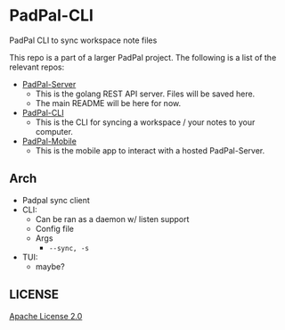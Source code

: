 # PadPal-CLI
PadPal CLI to sync workspace note files

This repo is a part of a larger PadPal project. The following is a list of the relevant repos:
- [PadPal-Server](https://github.com/ssebs/PadPal-Server/)
  - This is the golang REST API server. Files will be saved here.
  - The main README will be here for now.
- [PadPal-CLI](https://github.com/ssebs/PadPal-CLI/)
  - This is the CLI for syncing a workspace / your notes to your computer.
- [PadPal-Mobile](https://github.com/ssebs/PadPal-Mobile)
  - This is the mobile app to interact with a hosted PadPal-Server.

## Arch
- Padpal sync client
- CLI:
  - Can be ran as a daemon w/ listen support
  - Config file
  - Args
    - `--sync, -s`
- TUI:
  - maybe?
 
## LICENSE
[Apache License 2.0](./LICENSE)
